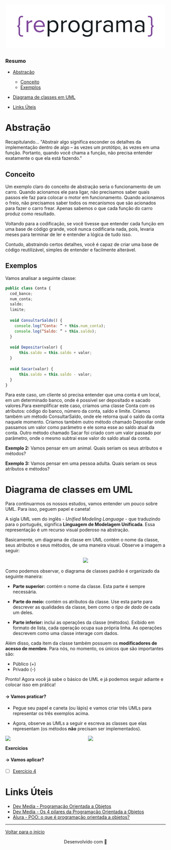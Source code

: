 <h1 align="center">
  <img src="../assets/reprograma-fundos-claros.png" alt="logo reprograma" width="500">
</h1>

### Resumo
- [Abstração](#abstração)
  - [Conceito](#conceito)
  - [Exemplos](#exemplos)
- [Diagrama de classes em UML](diagrama-de-classes-em-uml)

- [Links Úteis](#links-úteis)

# Abstração
Recapitulando...
"Abstrair algo significa esconder os detalhes da implementação dentro de algo – às vezes um protótipo, às vezes em uma função. Portanto, quando você chama a função, não precisa entender exatamente o que ela está fazendo."

## Conceito
Um exemplo claro do conceito de abstração seria o funcionamento de um carro. Quando acionamos ele para ligar, não precisamos saber quais passos ele faz para colocar o motor em funcionamento. Quando acionamos o freio, não precisamos saber todos os mecanismos que são acionados para fazer o carro frear. Apenas sabemos o que cada função do carro produz como resultado.

Voltando para a codificação, se você tivesse que entender cada função em uma base de código grande, você nunca codificaria nada, pois, levaria meses para terminar de ler e entender a lógica de tudo isso.

Contudo, abstraindo certos detalhes, você é capaz de criar uma base de código reutilizável, simples de entender e facilmente alterável.

## Exemplos
Vamos analisar a seguinte classe:
```javascript
public class Conta {
  cod_banco;
  num_conta;
  saldo;
  limite;

  void ConsultarSaldo() {
    console.log(“Conta: ” + this.num_conta);
    console.log(“Saldo: ” + this.saldo);
  }

  void Depositar(valor) {
      this.saldo = this.saldo + valor;
  }

  void Sacar(valor) {
      this.saldo = this.saldo - valor;
  }
}
```

Para este caso, um cliente só precisa entender que uma conta é um local, em um determinado banco, onde é possível ser depositado e sacado valores.Para exemplificar este caso, criamos uma classe Conta com os atributos: código do banco, número da conta, saldo e limite. Criamos também um método ConsultarSaldo, onde ele retorna qual o saldo da conta naquele momento. Criamos também outro método chamado Depositar onde passamos um valor como parâmetro e ele soma esse ao saldo atual da conta. Outro método chamado Sacar foi criado com um valor passado por parâmetro, onde o mesmo subtrai esse valor do saldo atual da conta.

**Exemplo 2:**
Vamos pensar em um animal. Quais seriam os seus atributos e métodos?

**Exemplo 3:**
Vamos pensar em uma pessoa adulta. Quais seriam os seus atributos e métodos?

# Diagrama de classes em UML
Para continuarmos os nossos estudos, vamos entender um pouco sobre UML. Para isso, peguem papel e caneta!

A sigla UML vem do inglês - *Unified Modeling Language* - que traduzindo para o português, significa **Linguagem de Modelagem Unificada**.
Essa representação é um recurso visual poderoso na abstração.

Basicamente, um diagrama de classe em UML contém o nome da classe, seus atributos e seus métodos, de uma maneira visual. Observe a imagem a seguir:

<div style="text-align:center;">
  <img src="https://github.com/reprograma/on25-IJS-orientacao-objetos-I/assets/26902816/af4931f0-f032-43fa-acf8-4efc2cdf61dd" width="300px" />
</div>

Como podemos observar, o diagrama de classes padrão é organizado da seguinte maneira:

- **Parte superior:** contém o nome da classe. Esta parte é sempre necessária.

- **Parte do meio:** contém os atributos da classe. Use esta parte para descrever as qualidades da classe, bem como o *tipo de dado* de cada um deles.

- **Parte inferior:** inclui as operações da classe (métodos). Exibido em formato de lista, cada operação ocupa sua própria linha. As operações descrevem como uma classe interage com dados.

Além disso, cada item da classe também possuem os **modificadores de acesso de membro**. Para nós, no momento, os únicos que são importantes são:

- Público (+)
- Privado (-)

Pronto! Agora você já sabe o básico de UML e já podemos seguir adiante e colocar isso em prática!

#### → Vamos praticar?
- Pegue seu papel e caneta (ou lápis) e vamos criar três UMLs para representar os três exemplos acima.

- Agora, observe as UMLs a seguir e escreva as classes que elas representam (os métodos **não** precisam ser implementados).

<div style="display:flex;gap:16px;justify-content:center">
  <img src="https://github.com/reprograma/on25-IJS-orientacao-objetos-I/assets/26902816/af4931f0-f032-43fa-acf8-4efc2cdf61dd" width="300px" />
  <img src="https://github.com/reprograma/on25-IJS-orientacao-objetos-I/assets/26902816/188c5848-9d65-47ed-a03e-6068f885adb0" width="300px" />
</div>

**Exercícios**
#### → Vamos aplicar?
- [ ] [Exercício 4](../Exerc%C3%ADcios/Para%20sala/Exerc%C3%ADcio%204/)

# Links Úteis
- [Dev Media - Programação Orientada a Objetos](https://www.devmedia.com.br/programacao-orientada-a-objetos-e-programacao-estruturada/32813)
- [Dev Media - Os 4 pilares da Programação Orientada a Objetos](https://www.devmedia.com.br/os-4-pilares-da-programacao-orientada-a-objetos/9264)
- [Alura - POO: o que é programação orientada a objetos?](https://www.alura.com.br/artigos/poo-programacao-orientada-a-objetos)

---
[Voltar para o início](../README.md)

<p align="center">
  Desenvolvido com &#128156
</p>
